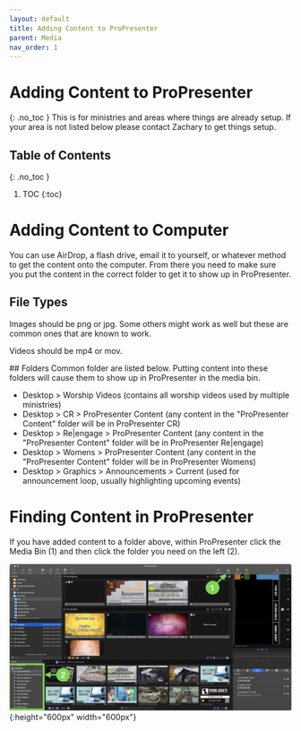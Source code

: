 ```yaml
---
layout: default
title: Adding Content to ProPresenter
parent: Media
nav_order: 1
---
```


# Adding Content to ProPresenter
{: .no_toc }
This is for ministries and areas where things are already setup. If your area is not listed below please contact Zachary to get things setup.

## Table of Contents
{: .no_toc }

1. TOC
{:toc}

# Adding Content to Computer
You can use AirDrop, a flash drive, email it to yourself, or whatever method to get the content onto the computer. From there you need to make sure you put the content in the correct folder to get it to show up in ProPresenter.

## File Types
Images should be png or jpg. Some others might work as well but these are common ones that are known to work.

Videos should be mp4 or mov.

<div style="break-after:page"></div>
## Folders
Common folder are listed below. Putting content into these folders will cause them to show up in ProPresenter in the media bin.

- Desktop > Worship Videos (contains all worship videos used by multiple ministries)
- Desktop > CR > ProPresenter Content (any content in the "ProPresenter Content" folder will be in ProPresenter CR)
- Desktop > Re\|engage > ProPresenter Content (any content in the "ProPresenter Content" folder will be in ProPresenter Re\|engage)
- Desktop > Womens > ProPresenter Content (any content in the "ProPresenter Content" folder will be in ProPresenter Womens)
- Desktop > Graphics > Announcements > Current (used for announcement loop, usually highlighting upcoming events)

# Finding Content in ProPresenter
If you have added content to a folder above, within ProPresenter click the Media Bin (1) and then click the folder you need on the left (2).

![ProPresenter Screenshot](../assets/images/media/propresenter-screen.png){:height="600px" width="600px"}
